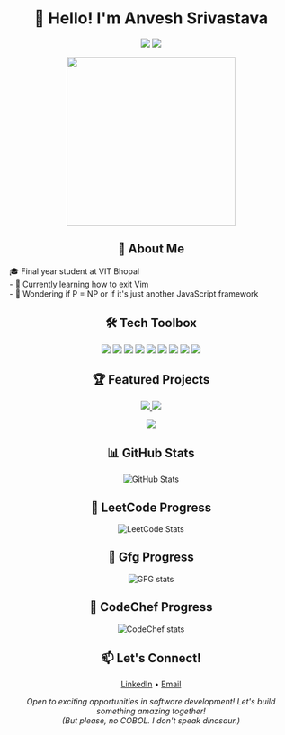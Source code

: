 <h1 align="center">👋 Hello! I'm Anvesh Srivastava</h1>
<p align="center">
  <a href="https://www.linkedin.com/in/anvesh-/"><img src="https://img.shields.io/badge/-LinkedIn-0077B5?style=flat-square&logo=Linkedin&logoColor=white"/></a>
  <a href="mailto:srivastavaanvesh13@gmail.com"><img src="https://img.shields.io/badge/-Email-D14836?style=flat-square&logo=Gmail&logoColor=white"/></a>
</p>
<p align="center">
  <img src="https://media.giphy.com/media/13HgwGsXF0aiGY/giphy.gif" width="300" />
  <br>
</p>
<h2 align="center">🚀 About Me</h2>
🎓 Final year student at VIT Bhopal <br>
- 🌱 Currently learning how to exit Vim <br>
- 🤔 Wondering if P = NP or if it's just another JavaScript framework <br>
<h2 align="center">🛠️ Tech Toolbox</h2>
<p align="center">
  <img src="https://img.shields.io/badge/-Java-007396?style=for-the-badge&logo=java&logoColor=white"/>
  <img src="https://img.shields.io/badge/-Spring_Boot-6DB33F?style=for-the-badge&logo=spring-boot&logoColor=white"/>
  <img src="https://img.shields.io/badge/-Kafka-231F20?style=for-the-badge&logo=apache-kafka&logoColor=white"/>
  <img src="https://img.shields.io/badge/-React-61DAFB?style=for-the-badge&logo=react&logoColor=black"/>
  <img src="https://img.shields.io/badge/-MySQL-4479A1?style=for-the-badge&logo=mysql&logoColor=white"/>
  <img src="https://img.shields.io/badge/-PostgreSQL-336791?style=for-the-badge&logo=postgresql&logoColor=white"/>
  <img src="https://img.shields.io/badge/-Git-F05032?style=for-the-badge&logo=git&logoColor=white"/>
  <img src="https://img.shields.io/badge/-Docker-2496ED?style=for-the-badge&logo=docker&logoColor=white"/>
  <img src="https://img.shields.io/badge/-Kubernetes-326CE5?style=for-the-badge&logo=kubernetes&logoColor=white"/>
</p>
<h2 align="center">🏆 Featured Projects</h2>
<p align="center">
  <a href="https://github.com/rookieanvesh/hotel-management">
    <img src="https://github-readme-stats.vercel.app/api/pin/?username=rookieanvesh&repo=hotel-management&theme=radical" />
  </a>
  <a href="https://github.com/rookieanvesh/microservices">
    <img src="https://github-readme-stats.vercel.app/api/pin/?username=rookieanvesh&repo=microservices&theme=radical" />
  </a>
</p>
<p align="center">
  <a href="https://github.com/rookieanvesh/job-portal">
    <img src="https://github-readme-stats.vercel.app/api/pin/?username=rookieanvesh&repo=job-portal&theme=radical" />
  </a>
</p>
<h2 align="center">📊 GitHub Stats</h2>
<p align="center">
  <img src="https://github-readme-stats.vercel.app/api?username=rookieanvesh&show_icons=true&theme=radical" alt="GitHub Stats" />
</p>
<h2 align="center">🧠 LeetCode Progress</h2>
<p align="center">
  <img src="https://leetcard.jacoblin.cool/rookieanvesh?theme=dark&font=Fira%20Mono&ext=heatmap" alt="LeetCode Stats"/>
</p>
<h2 align="center">🧠 Gfg Progress</h2>
<p align="center">
  <img src="https://geeks-for-geeks-stats-card.vercel.app/?username=srivastavaanvesh13" alt="GFG stats"/>
</p>
  <h2 align="center">🧠 CodeChef Progress</h2>
<p align="center">
  <img src="https://cp-logo.vercel.app/codechef/rookieanvesh" alt="CodeChef stats"/>
</p>
<h2 align="center">📫 Let's Connect!</h2>
<p align="center">
  <a href="https://www.linkedin.com/in/anvesh-/">LinkedIn</a> •
  <a href="mailto:srivastavaanvesh13@gmail.com">Email</a>
</p>
<p align="center">
  <em>Open to exciting opportunities in software development! Let's build something amazing together!</em>
  <br>
  <em>(But please, no COBOL. I don't speak dinosaur.)</em>
</p>
